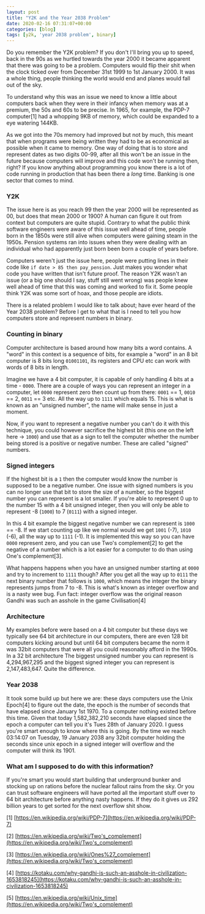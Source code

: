 ```yaml
---
layout: post
title: "Y2K and the Year 2038 Problem"
date: 2020-02-16 07:31:07+00:00
categories: [blog]
tags: [y2k, 'year 2038 problem', binary]
---
```


Do you remember the Y2K problem? If you don't I'll bring you up to speed, back
in the 90s as we hurtled towards the year 2000 it became apparent that there
was going to be a problem. Computers would flip their shit when the clock ticked
over from December 31st 1999 to 1st January 2000. It was a whole thing, people
thinking the world would end and planes would fall out of the sky.

To understand why this was an issue we need to know a little about computers
back when they were in their infancy when memory was at a premium, the 50s and
60s to be precise. In 1965, for example, the PDP-7 computer[1] had a whopping 9KB of memory,
which could be expanded to a eye watering 144KB.

As we got into the 70s memory had improved but not by much, this meant that when
programs were being written they had to be as economical as possible when it
came to memory. One way of doing that is to store and represent dates as two
digits 00-99, after all this won't be an issue in the future because computers
will improve and this code won't be running then, right? If you know anything
about programming you know there is a lot of code running in production that has
been there a _long_ time.  Banking is one sector that comes to mind.

### Y2K

The issue here is as you reach 99 then the year 2000 will be represented as 00,
but does that mean 2000 or 1900? A human can figure it out from context but
computers are quite stupid. Contrary to what the public think software engineers
were aware of this issue well ahead of time, people born in the 1850s were still
alive when computers were gaining steam in the 1950s. Pension systems ran into
issues when they were dealing with an individual who had apparently just born
been born a couple of years before.

Computers weren't just the issue here, people were putting lines in their code
like `if date > 85 then pay_pension`.  Just makes you wonder what code you have
written that isn't future proof. The reason Y2K wasn't an issue (or a big one
should I say, stuff still went wrong) was people knew well ahead of time that
this was coming and worked to fix it.  Some people think Y2K was some sort of
hoax, and those people are idiots.

There is a related problem I would like to talk about; have ever heard of the
Year 2038 problem? Before I get to what that is I need to tell you how computers
store and represent numbers in binary.

### Counting in binary

Computer architecture is based around how many bits a word contains. A "word" in
this context is a sequence of bits, for example a "word" in an 8 bit computer is
8 bits long `01001101`, its registers and CPU etc can work with words of 8 bits
in length.

Imagine we have a 4 bit computer, it is capable of only handling 4 bits at a
time - `0000`. There are a couple of ways you can represent an integer in a
computer, let `0000` represent zero then count up from there: `0001` == 1,
`0010` == 2, `0011` == 3 etc. All the way up to `1111` which equals 15. This is
what is known as an "unsigned number", the name will make sense in just a
moment.

Now, if you want to represent a negative number you can't do it with this
technique, you could however sacrifice the highest bit (this one on the left
here -> `1000`) and use that as a sign to tell the computer whether the number
being stored is a positive or negative number. These are called "signed"
numbers.

### Signed integers

If the highest bit is a `1` then the computer would know the number is supposed
to be a negative number. One issue with signed numbers is you can no longer use
that bit to store the size of a number, so the biggest number you can represent
is a lot smaller. If you're able to represent 0 up to the number 15 with a 4 bit
unsigned integer, then you will only be able to represent -8 (`1000`) to 7
(`0111`) with a signed integer.

In this 4 bit example the biggest negative number we can represent is `1000` ==
-8. If we start counting up like we normal would we get `1001` (-7), `1010`
(-6), all the way up to `1111` (-1). It is implemented this way so
you can have `0000` represent zero, and you can use Two's complement[2] to get
the negative of a number which is a lot easier for a computer to do than using
One's complement[3].

What happens happens when you have an unsigned number starting at `0000` and try
to increment to `1111` though? After you get all the way up to `0111` the next
binary number that follows is `1000`, which means the integer the binary
represents jumps from 7 to -8. This is what's known as integer overflow and is a
nasty wee bug. Fun fact: integer overflow was the original reason Gandhi was
such an asshole in the game Civilisation[4]

### Architecture

My examples before were based on a 4 bit computer but these days we typically
see 64 bit architecture in our computers, there are even 128 bit computers
kicking around but until 64 bit computers became the norm it was 32bit computers
that were all you could reasonably afford in the 1990s. In a 32 bit architecture
The biggest unsigned number you can represent is 4,294,967,295 and the biggest
signed integer you can represent is 2,147,483,647. Quite the difference.

### Year 2038

It took some build up but here we are: these days computers use the Unix
Epoch[4] to figure out the date, the epoch is the number of seconds that have
elapsed since January 1st 1970. To a computer nothing existed before this time.
Given that today 1,582,382,210 seconds have elapsed since the epoch a computer
can tell you it's Tues 28th of January 2020.  I guess you're smart enough to
know where this is going. By the time we reach 03:14:07 on Tuesday, 19 January
2038 any 32bit computer holding the seconds since unix epoch in a signed
integer will overflow and the computer will think its 1901.

### What am I supposed to do with this information?

If you're smart you would start building that underground bunker and stocking up
on rations before the nuclear fallout rains from the sky. Or you can trust
software engineers will have ported all the important stuff over to 64 bit
architecture before anything nasty happens. If they do it gives us 292 billion
years to get sorted for the next overflow shit show.


[1] [https://en.wikipedia.org/wiki/PDP-7](https://en.wikipedia.org/wiki/PDP-7)

[2] [https://en.wikipedia.org/wiki/Two's_complement](https://en.wikipedia.org/wiki/Two's_complement)

[3] [https://en.wikipedia.org/wiki/Ones%27_complement](https://en.wikipedia.org/wiki/Two's_complement)

[4] [https://kotaku.com/why-gandhi-is-such-an-asshole-in-civilization-1653818245](https://kotaku.com/why-gandhi-is-such-an-asshole-in-civilization-1653818245)

[5] [https://en.wikipedia.org/wiki/Unix_time](https://en.wikipedia.org/wiki/Two's_complement)
